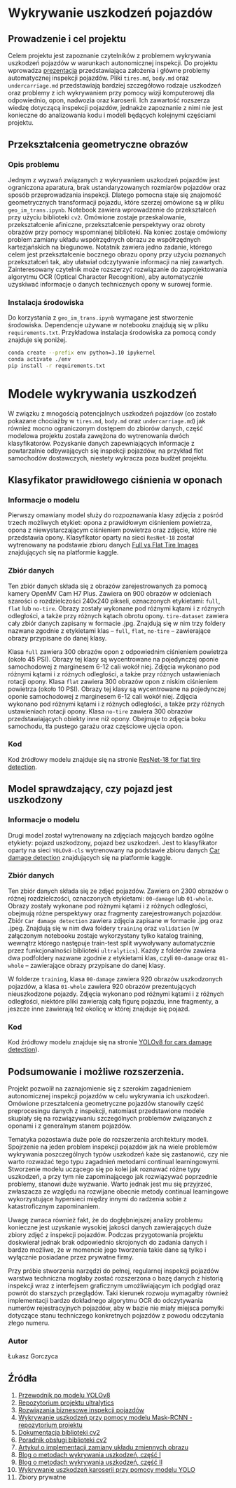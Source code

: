 # Wykrywanie uszkodzeń pojazdów

## Prowadzenie i cel projektu

Celem projektu jest zapoznanie czytelników z problemem wykrywania uszkodzeń pojazdów w warunkach autonomicznej inspekcji. Do projektu wprowadza [prezentacja](https://docs.google.com/presentation/d/1P974FfTYzp1ZDD83jIs0dkoAGUXZAxtcDl8DwjqhLTI/edit?usp=sharing) przedstawiająca założenia i główne problemy automatycznej inspekcji pojazdów. Pliki `tires.md`, `body.md` oraz `undercarriage.md` przedstawiają bardziej szczegółowo rodzaje uszkodzeń oraz problemy z ich wykrywaniem przy pomocy wizji komputerowej dla odpowiednio, opon, nadwozia oraz karoserii. Ich zawartość rozszerza wiedzę dotyczącą inspekcji pojazdów, jednakże zapoznanie z nimi nie jest konieczne do analizowania kodu i modeli będących kolejnymi częściami projektu.

## Przekształcenia geometryczne obrazów

### Opis problemu

Jednym z wyzwań związanych z wykrywaniem uszkodzeń pojazdów jest ograniczona aparatura, brak ustandaryzowanych rozmiarów pojazdów oraz sposób przeprowadzania inspekcji. 
Dlatego pomocna staje się znajomość geometrycznych transformacji pojazdu, które szerzej omówione są w pliku `geo_im_trans.ipynb`. Notebook zawiera wprowadzenie do przekształceń przy użyciu biblioteki `cv2`. 
Omówione zostaje przeskalowanie, przekształcenie afiniczne, przekształcenie perspektywy oraz obroty obrazów przy pomocy wspomnianej biblioteki. 
Na koniec zostaje omówiony problem zamiany układu współrzędnych obrazu ze współrzędnych kartezjańskich na biegunowe. 
Notatnik zawiera jedno zadanie, którego celem jest przekształcenie bocznego obrazu opony przy użyciu poznanych przekształceń tak, aby ułatwiał odczytywanie informacji na niej zawartych.
Zainteresowany czytelnik może rozszerzyć rozwiązanie do zaprojektowania algorytmu OCR (Optical Character Recognition), aby automatycznie uzyskiwać informacje o danych technicznych opony w surowej formie.

### Instalacja środowiska

Do korzystania z `geo_im_trans.ipynb` wymagane jest stworzenie środowiska. Dependencje używane w notebooku znajdują się w pliku `requirements.txt`.
Przykładowa instalacja środowiska za pomocą condy znajduje się poniżej.

```bash
conda create --prefix env python=3.10 ipykernel
conda activate ./env
pip install -r requirements.txt
```

# Modele wykrywania uszkodzeń

W związku z mnogością potencjalnych uszkodzeń pojazdów (co zostało pokazane chociażby w `tires.md`, `body.md` oraz `undercarriage.md`) jak również mocno ograniczonym dostępem do zbiorów danych, część modelowa projektu została zawężona do wytrenowania dwóch klasyfikatorów. Pozyskanie danych zapewniających informacje z powtarzalnie odbywających się inspekcji pojazdów, na przykład flot samochodów dostawczych, niestety wykracza poza budżet projektu.

## Klasyfikator prawidłowego ciśnienia w oponach

### Informacje o modelu

Pierwszy omawiany model służy do rozpoznawania klasy zdjęcia z pośród trzech możliwych etykiet: opona z prawidłowym ciśnieniem powietrza, opona z niewystarczającym ciśnieniem powietrza oraz zdjęcie, które nie przedstawia opony. 
Klasyfikator oparty na sieci `ResNet-18` został wytrenowany na podstawie zbioru danych [Full vs Flat Tire Images](https://www.kaggle.com/datasets/rhammell/full-vs-flat-tire-images) znajdujących się na platformie kaggle.

### Zbiór danych

Ten zbiór danych składa się z obrazów zarejestrowanych za pomocą kamery OpenMV Cam H7 Plus. Zawiera on 900 obrazów w odcieniach szarości o rozdzielczości 240x240 pikseli, oznaczonych etykietami: `full`, `flat` lub `no-tire`. Obrazy zostały wykonane pod różnymi kątami i z różnych odległości, a także przy różnych kątach obrotu opony. `tire-dataset` zawiera cały zbiór danych zapisany w formacie .jpg. Znajdują się w nim trzy foldery nazwane zgodnie z etykietami klas – `full`, `flat`, `no-tire` – zawierające obrazy przypisane do danej klasy.

Klasa `full` zawiera 300 obrazów opon z odpowiednim ciśnieniem powietrza (około 45 PSI). Obrazy tej klasy są wycentrowane na pojedynczej oponie samochodowej z marginesem 6-12 cali wokół niej. Zdjęcia wykonano pod różnymi kątami i z różnych odległości, a także przy różnych ustawieniach rotacji opony. Klasa `flat` zawiera 300 obrazów opon z niskim ciśnieniem powietrza (około 10 PSI). Obrazy tej klasy są wycentrowane na pojedynczej oponie samochodowej z marginesem 6-12 cali wokół niej. Zdjęcia wykonano pod różnymi kątami i z różnych odległości, a także przy różnych ustawieniach rotacji opony. Klasa `no-tire` zawiera 300 obrazów przedstawiających obiekty inne niż opony. Obejmuje to zdjęcia boku samochodu, tła pustego garażu oraz częściowe ujęcia opon.

### Kod

Kod źródłowy modelu znajduje się na stronie [ResNet-18 for flat tire detection](https://www.kaggle.com/code/ukaszgorczyca/notebooka782d36f54).

## Model sprawdzający, czy pojazd jest uszkodzony

### Informacje o modelu

Drugi model został wytrenowany na zdjęciach mających bardzo ogólne etykiety: pojazd uszkodzony, pojazd bez uszkodzeń. Jest to klasyfikator oparty na sieci `YOLOv8-cls` wytrenowany na podstawie zbioru danych [Car damage detection](https://www.kaggle.com/datasets/anujms/car-damage-detection) znajdujących się na platformie kaggle.

### Zbiór danych

Ten zbiór danych składa się ze zdjęć pojazdów. Zawiera on 2300 obrazów o różnej rozdzielczości, oznaczonych etykietami: `00-damage` lub `01-whole`. Obrazy zostały wykonane pod różnymi kątami i z różnych odległości, obejmują różne perspektywy oraz fragmenty zarejestrowanych pojazdów. Zbiór `Car damage detection` zawiera zdjęcia zapisane w formacie .jpg oraz .jpeg. Znajdują się w nim dwa foldery `training` oraz `validation` (w załączonym notebooku zostaje wykorzystany tylko katalog training, wewnątrz którego następuje train-test split wywoływany automatycznie przez funkcjonalności biblioteki `ultralytics`). Każdy z folderów zawiera dwa podfoldery nazwane zgodnie z etykietami klas, czyli  `00-damage` oraz `01-whole` – zawierające obrazy przypisane do danej klasy.

W folderze `training`, klasa `00-damage` zawiera 920 obrazów uszkodzonych pojazdów, a klasa `01-whole` zawiera 920 obrazów prezentujących nieuszkodzone pojazdy. Zdjęcia wykonano pod różnymi kątami i z różnych odległości, niektóre pliki zawierają całą figurę pojazdu, inne fragmenty, a jeszcze inne zawierają też okolicę w której znajduje się pojazd.

### Kod

Kod źródłowy modelu znajduje się na stronie [YOLOv8 for cars damage detection](https://www.kaggle.com/code/ukaszgorczyca/notebook1c851a9f24)).

## Podsumowanie i możliwe rozszerzenia.

Projekt pozwolił na zaznajomienie się z szerokim zagadnieniem autonomicznej inspekcji pojazdów w celu wykrywania ich uszkodzeń. 
Omówione przeształcenia geometryczne pojazdów stanowiły część preprocesingu danych z inspekcji, natomiast przedstawione modele skupiały się na rozwiązywaniu szczególnych problemów związanych z oponami i z generalnym stanem pojazdów.

Tematyka pozostawia duże pole do rozszerzenia architektury modeli. 
Spojrzenie na jeden problem inspekcji pojazdów jak na wiele problemów wykrywania poszczególnych typów uszkodzeń każe się zastanowić, czy nie warto rozważać tego typu zagadnień metodami continual learningowymi.
Stworzenie modelu uczącego się po kolei jak roznawać różne typy uszkodzeń, a przy tym nie zapominającego jak rozwiązywać poprzednie problemy, stanowi duże wyzwanie. 
Warto jednak jest mu się przyjrzeć, zwłaszacza ze względu na rozwijane obecnie metody continual learningowe wykorzystujące hypersieci między innymi do radzenia sobie z katastroficznym zapominaniem.

Uwagę zwraca również fakt, że do dogłębniejszej analizy problemu konieczne jest uzyskanie wysokiej jakości danych zawierających duże zbiory zdjęć z inspekcji pojazdów. 
Podczas przygotowania projektu doskwierał jednak brak odpowiednio skrojonych do zadania danych i bardzo możliwe, że w momencie jego tworzenia takie dane są tylko i wyłącznie posiadane przez prywatne firmy.

Przy próbie stworzenia narzędzi do pełnej, regularnej inspekcji pojazdów warstwa techniczna mogłaby zostać rozszerzona o bazę danych z historią inspekcji wraz z interfejsem graficznym umożliwiającym ich podgląd oraz powrót do starszych przeglądów.
Taki kierunek rozwoju wymagałby również implementacji bardzo dokładnego algorytmu OCR do odczytywania numerów rejestracyjnych pojazdów, aby w bazie nie miały miejsca pomyłki dotyczące stanu techniczego konkretnych pojazdów z powodu odczytania złego numeru.

### Autor
Łukasz Gorczyca

## Źródła

1. [Przewodnik po modelu YOLOv8](https://medium.com/data-science/the-comprehensive-guide-to-training-and-running-yolov8-models-on-custom-datasets-22946da259c3)
2. [Repozytorium projektu ultralytics](https://github.com/ultralytics/ultralytics)
3. [Rozwiązania biznesowe inspekcji pojazdów](https://www.uveye.com/)
4. [Wykrywanie uszkodzeń przy pomocy modelu Mask-RCNN - repozytorium projektu](https://github.com/basel-ay/Automated-Car-Damage-Detection)
5. [Dokumentacja biblioteki cv2](https://huningxin.github.io/opencv_docs/da/d54/group__imgproc__transform.html)
6. [Poradnik obsługi biblioteki cv2](https://theailearner.com/image-processing/)
7. [Artykuł o implementacji zamiany układu zmiennych obrazu](https://medium.com/@sharadsiddanagoudar/converting-cartesian-image-to-polar-image-ab8522b72b50)
8. [Blog o metodach wykrywania uszkodzeń, część I](https://inspektlabs.com/blog/car-damage-detection-using-ai-methodology-and-approach-for-high-accuracy/)
9. [Blog o metodach wykrywania uszkodzeń, część II](https://inspektlabs.com/blog/ai-car-damage-detection-how-it-works-part-2/)
10. [Wykrywanie uszkodzeń karoserii przy pomocy modelu YOLO](https://www.researchgate.net/publication/370536558_Detects_Damage_Car_Body_using_YOLO_Deep_Learning_Algorithm)
11. Zbiory prywatne
